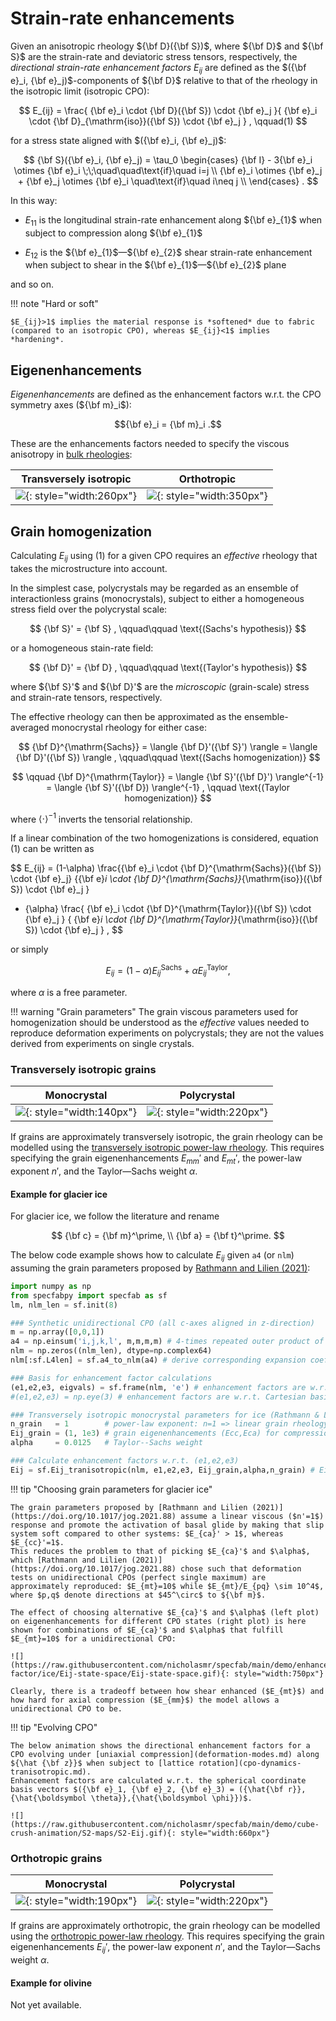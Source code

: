 # Strain-rate enhancements

Given an anisotropic rheology ${\bf D}({\bf S})$, where ${\bf D}$ and ${\bf S}$ are the 
strain-rate and deviatoric stress tensors, respectively, 
the *directional strain-rate enhancement factors* $E_{ij}$ are defined as the $({\bf e}_i, {\bf e}_j)$-components of ${\bf D}$ relative to that of the rheology in the isotropic limit (isotropic CPO):

$$ 
E_{ij} = \frac{
{\bf e}_i \cdot {\bf D}({\bf S}) \cdot {\bf e}_j 
}{
{\bf e}_i \cdot {\bf D}_{\mathrm{iso}}({\bf S}) \cdot {\bf e}_j 
}
,
 \qquad(1)
$$

for a stress state aligned with $({\bf e}_i, {\bf e}_j)$:

$$
{\bf S}({\bf e}_i, {\bf e}_j) = \tau_0
\begin{cases}
    {\bf I} - 3{\bf e}_i \otimes {\bf e}_i \;\;\quad\quad\text{if}\quad i=j \\
    {\bf e}_i \otimes {\bf e}_j + {\bf e}_j \otimes {\bf e}_i \quad\text{if}\quad i\neq j \\
\end{cases}
.
$$

In this way:

* ${E_{11}}$ is the longitudinal strain-rate enhancement along ${\bf e}_{1}$ when subject to compression along ${\bf e}_{1}$

* ${E_{12}}$ is the ${\bf e}_{1}$&mdash;${\bf e}_{2}$ shear strain-rate enhancement when subject to shear in the ${\bf e}_{1}$&mdash;${\bf e}_{2}$ plane

and so on.

!!! note "Hard or soft"

    $E_{ij}>1$ implies the material response is *softened* due to fabric (compared to an isotropic CPO), whereas $E_{ij}<1$ implies *hardening*.

## Eigenenhancements

*Eigenenhancements* are defined as the enhancement factors w.r.t. the CPO symmetry axes (${\bf m}_i$): 

$${\bf e}_i = {\bf m}_i .$$

These are the enhancements factors needed to specify the viscous anisotropy in [bulk rheologies](constitutive-viscoplastic.md):

| Transversely isotropic | Orthotropic |
| :-: | :-: |
| ![](https://raw.githubusercontent.com/nicholasmr/specfab/main/images/tranisotropic/tranisotropic-viscous.png){: style="width:260px"} | ![](https://raw.githubusercontent.com/nicholasmr/specfab/main/images/orthotropic/orthotropic-viscous.png){: style="width:350px"} |

## Grain homogenization 

Calculating $E_{ij}$ using (1) for a given CPO requires an *effective* rheology that takes the microstructure into account.

In the simplest case, polycrystals may be regarded as an ensemble of interactionless grains (monocrystals), subject to either a homogeneous stress field over the polycrystal scale:

$$
{\bf S}' = {\bf S}
,
\qquad\qquad \text{(Sachs's hypothesis)}
$$

or a homogeneous stain-rate field:

$$
{\bf D}' = {\bf D} 
,
\qquad\qquad \text{(Taylor's hypothesis)}
$$

where ${\bf S}'$ and ${\bf D}'$ are the *microscopic* (grain-scale) stress and strain-rate tensors, respectively.

The effective rheology can then be approximated as the ensemble-averaged monocrystal rheology for either case:

$$
{\bf D}^{\mathrm{Sachs}} = \langle {\bf D}'({\bf S}') \rangle = \langle {\bf D}'({\bf S}) \rangle
,
\qquad\qquad \text{(Sachs homogenization)}
$$

$$
\qquad
{\bf D}^{\mathrm{Taylor}} = \langle {\bf S}'({\bf D}') \rangle^{-1} = \langle {\bf S}'({\bf D}) \rangle^{-1}
,
\qquad \text{(Taylor homogenization)}
$$

where $\langle \cdot \rangle^{-1}$ inverts the tensorial relationship.

If a linear combination of the two homogenizations is considered, equation (1) can be written as 

$$
E_{ij} = (1-\alpha) \frac{{\bf e}_i \cdot {\bf D}^{\mathrm{Sachs}}({\bf S}) \cdot {\bf e}_j}
{{\bf e}_i \cdot {\bf D}^{\mathrm{Sachs}}_{\mathrm{iso}}({\bf S}) \cdot {\bf e}_j }
+ {\alpha} \frac{ {\bf e}_i \cdot {\bf D}^{\mathrm{Taylor}}({\bf S}) \cdot {\bf e}_j }
{ {\bf e}_i \cdot {\bf D}^{\mathrm{Taylor}}_{\mathrm{iso}}({\bf S}) \cdot {\bf e}_j }
,
$$

or simply

$$
E_{ij} = (1-\alpha)E_{ij}^{\mathrm{Sachs}} + {\alpha}E_{ij}^{\mathrm{Taylor}} ,
$$

where $\alpha$ is a free parameter.

!!! warning "Grain parameters"
    The grain viscous parameters used for homogenization should be understood as the *effective* values needed to reproduce deformation experiments on polycrystals; they are not the values derived from experiments on single crystals.

### Transversely isotropic grains

| Monocrystal | Polycrystal |
| :-: | :-: |
| ![](https://raw.githubusercontent.com/nicholasmr/specfab/main/images/tranisotropic/tranisotropic-viscous-monocrystal.png){: style="width:140px"} | ![](https://raw.githubusercontent.com/nicholasmr/specfab/main/images/tranisotropic/polycrystal.png){: style="width:220px"} |

If grains are approximately transversely isotropic, the grain rheology can be modelled using the [transversely isotropic power-law rheology](constitutive-viscoplastic.md).
This requires specifying the grain eigenenhancements $E_{mm}'$ and $E_{mt}'$, the power-law exponent $n'$, and the Taylor&mdash;Sachs weight $\alpha$.

#### Example for glacier ice

For glacier ice, we follow the literature and rename 

$$
{\bf c} = {\bf m}^\prime, \\
{\bf a} = {\bf t}^\prime.
$$

The below code example shows how to calculate $E_{ij}$ given `a4` (or `nlm`) assuming the grain parameters proposed by [Rathmann and Lilien (2021)](https://doi.org/10.1017/jog.2021.88): 

```python
import numpy as np
from specfabpy import specfab as sf
lm, nlm_len = sf.init(8) 

### Synthetic unidirectional CPO (all c-axes aligned in z-direction)
m = np.array([0,0,1]) 
a4 = np.einsum('i,j,k,l', m,m,m,m) # 4-times repeated outer product of m
nlm = np.zeros((nlm_len), dtype=np.complex64)
nlm[:sf.L4len] = sf.a4_to_nlm(a4) # derive corresponding expansion coefficients

### Basis for enhancement factor calculations
(e1,e2,e3, eigvals) = sf.frame(nlm, 'e') # enhancement factors are w.r.t. a^(2) basis (i.e. eigenenhancements)
#(e1,e2,e3) = np.eye(3) # enhancement factors are w.r.t. Cartesian basis (x,y,z)

### Transversely isotropic monocrystal parameters for ice (Rathmann & Lilien, 2021)
n_grain   = 1        # power-law exponent: n=1 => linear grain rheology, nonlinear (n>1) is unsupported.
Eij_grain = (1, 1e3) # grain eigenenhancements (Ecc,Eca) for compression along c-axis (Ecc) and for shear parallel to basal plane (Eca)
alpha     = 0.0125   # Taylor--Sachs weight

### Calculate enhancement factors w.r.t. (e1,e2,e3)
Eij = sf.Eij_tranisotropic(nlm, e1,e2,e3, Eij_grain,alpha,n_grain) # Eij=(E11,E22,E33,E23,E13,E12)
```

!!! tip "Choosing grain parameters for glacier ice"

    The grain parameters proposed by [Rathmann and Lilien (2021)](https://doi.org/10.1017/jog.2021.88) assume a linear viscous ($n'=1$) response and promote the activation of basal glide by making that slip system soft compared to other systems: $E_{ca}' > 1$, whereas $E_{cc}'=1$. 
    This reduces the problem to that of picking $E_{ca}'$ and $\alpha$, which [Rathmann and Lilien (2021)](https://doi.org/10.1017/jog.2021.88) chose such that deformation tests on unidirectional CPOs (perfect single maximum) are approximately reproduced: $E_{mt}=10$ while $E_{mt}/E_{pq} \sim 10^4$, where $p,q$ denote directions at $45^\circ$ to ${\bf m}$.

    The effect of choosing alternative $E_{ca}'$ and $\alpha$ (left plot) on eigenenhancements for different CPO states (right plot) is here shown for combinations of $E_{ca}'$ and $\alpha$ that fulfill $E_{mt}=10$ for a unidirectional CPO:

    ![](https://raw.githubusercontent.com/nicholasmr/specfab/main/demo/enhancement-factor/ice/Eij-state-space/Eij-state-space.gif){: style="width:750px"}

    Clearly, there is a tradeoff between how shear enhanced ($E_{mt}$) and how hard for axial compression ($E_{mm}$) the model allows a unidirectional CPO to be.
    

!!! tip "Evolving CPO"

    The below animation shows the directional enhancement factors for a CPO evolving under [uniaxial compression](deformation-modes.md) along ${\hat {\bf z}}$ when subject to [lattice rotation](cpo-dynamics-tranisotropic.md).
    Enhancement factors are calculated w.r.t. the spherical coordinate basis vectors $({\bf e}_1, {\bf e}_2, {\bf e}_3) = ({\hat{\bf r}},{\hat{\boldsymbol \theta}},{\hat{\boldsymbol \phi}})$.

    ![](https://raw.githubusercontent.com/nicholasmr/specfab/main/demo/cube-crush-animation/S2-maps/S2-Eij.gif){: style="width:660px"}

### Orthotropic grains

| Monocrystal | Polycrystal |
| :-: | :-: |
| ![](https://raw.githubusercontent.com/nicholasmr/specfab/main/images/orthotropic/orthotropic-viscous-monocrystal.png){: style="width:190px"} | ![](https://raw.githubusercontent.com/nicholasmr/specfab/main/images/orthotropic/polycrystal.png){: style="width:220px"} |

If grains are approximately orthotropic, the grain rheology can be modelled using the [orthotropic power-law rheology](constitutive-viscoplastic.md).
This requires specifying the grain eigenenhancements $E_{ij}'$, the power-law exponent $n'$, and the Taylor&mdash;Sachs weight $\alpha$.

#### Example for olivine

Not yet available.

